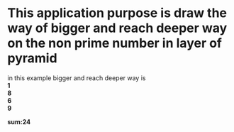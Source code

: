 # This application purpose is draw the way of bigger and reach deeper way on the non prime number in layer of pyramid

in this example bigger and reach deeper way is <br>
**1**<br>
**8**<br>
**6**<br>
**9**<br>

<b>sum:24</b>